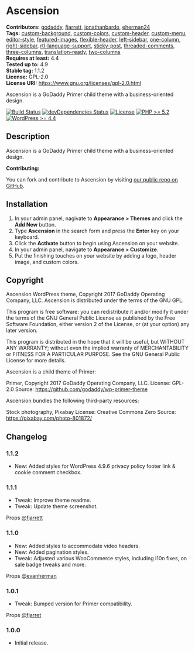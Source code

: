 # Ascension #
**Contributors:** [godaddy](https://profiles.wordpress.org/godaddy), [fjarrett](https://profiles.wordpress.org/fjarrett), [jonathanbardo](https://profiles.wordpress.org/jonathanbardo), [eherman24](https://profiles.wordpress.org/eherman24)  
**Tags:**              [custom-background](https://wordpress.org/themes/tags/custom-background/), [custom-colors](https://wordpress.org/themes/tags/custom-colors/), [custom-header](https://wordpress.org/themes/tags/custom-header/), [custom-menu](https://wordpress.org/themes/tags/custom-menu/), [editor-style](https://wordpress.org/themes/tags/editor-style/), [featured-images](https://wordpress.org/themes/tags/featured-images/), [flexible-header](https://wordpress.org/themes/tags/flexible-header/), [left-sidebar](https://wordpress.org/themes/tags/left-sidebar/), [one-column](https://wordpress.org/themes/tags/one-column/), [right-sidebar](https://wordpress.org/themes/tags/right-sidebar/), [rtl-language-support](https://wordpress.org/themes/tags/rtl-language-support/), [sticky-post](https://wordpress.org/themes/tags/sticky-post/), [threaded-comments](https://wordpress.org/themes/tags/threaded-comments/), [three-columns](https://wordpress.org/themes/tags/three-columns/), [translation-ready](https://wordpress.org/themes/tags/translation-ready/), [two-columns](https://wordpress.org/themes/tags/two-columns/)  
**Requires at least:** 4.4  
**Tested up to:**      4.9  
**Stable tag:**        1.1.2  
**License:**           GPL-2.0  
**License URI:**       https://www.gnu.org/licenses/gpl-2.0.html  

Ascension is a GoDaddy Primer child theme with a business-oriented design.

[![Build Status](https://travis-ci.org/godaddy/wp-ascension-theme.svg?branch=master)](https://travis-ci.org/godaddy/wp-ascension-theme) [![devDependencies Status](https://david-dm.org/godaddy/wp-ascension-theme/master/dev-status.svg)](https://david-dm.org/godaddy/wp-ascension-theme/master?type=dev) [![License](https://img.shields.io/badge/license-GPL--2.0-brightgreen.svg)](https://github.com/godaddy/wp-ascension-theme/blob/master/license.txt) [![PHP >= 5.2](https://img.shields.io/badge/php-%3E=%205.2-8892bf.svg)](https://secure.php.net/supported-versions.php) [![WordPress >= 4.4](https://img.shields.io/badge/wordpress-%3E=%204.4-blue.svg)](https://wordpress.org/download/release-archive/)  

## Description ##

Ascension is a GoDaddy Primer child theme with a business-oriented design.

**Contributing:**

You can fork and contribute to Ascension by visiting [our public repo on GitHub](https://github.com/godaddy/wp-ascension-theme).

## Installation ##

1. In your admin panel, nagivate to **Appearance > Themes** and click the **Add New** button.
2. Type **Ascension** in the search form and press the **Enter** key on your keyboard.
3. Click the **Activate** button to begin using Ascension on your website.
4. In your admin panel, navigate to **Appearance > Customize**.
5. Put the finishing touches on your website by adding a logo, header image, and custom colors.

## Copyright ##

Ascension WordPress theme, Copyright 2017 GoDaddy Operating Company, LLC.
Ascension is distributed under the terms of the GNU GPL.

This program is free software: you can redistribute it and/or modify
it under the terms of the GNU General Public License as published by
the Free Software Foundation, either version 2 of the License, or
(at your option) any later version.

This program is distributed in the hope that it will be useful,
but WITHOUT ANY WARRANTY; without even the implied warranty of
MERCHANTABILITY or FITNESS FOR A PARTICULAR PURPOSE. See the
GNU General Public License for more details.

Ascension is a child theme of Primer:

Primer, Copyright 2017 GoDaddy Operating Company, LLC.
License: GPL-2.0
Source: https://github.com/godaddy/wp-primer-theme

Ascension bundles the following third-party resources:

Stock photography, Pixabay
License: Creative Commons Zero
Source: https://pixabay.com/photo-801872/

## Changelog ##

### 1.1.2 ###

* New: Added styles for WordPress 4.9.6 privacy policy footer link & cookie comment checkbox.

### 1.1.1 ###

* Tweak: Improve theme readme.
* Tweak: Update theme screenshot.

Props [@fjarrett](https://github.com/fjarrett)

### 1.1.0 ###

* New: Added styles to accommodate video headers.
* New: Added pagination styles.
* Tweak: Adjusted various WooCommerce styles, including i10n fixes, on sale badge tweaks and more.

Props [@evanherman](https://github.com/EvanHerman)

### 1.0.1 ###

* Tweak: Bumped version for Primer compatibility.

Props [@fjarret](https://github.com/fjarrett)

### 1.0.0 ###

* Initial release.
